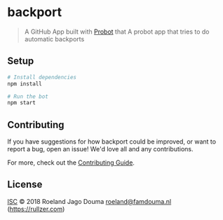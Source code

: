 # backport

> A GitHub App built with [Probot](https://github.com/probot/probot) that A probot app that tries to do automatic backports

## Setup

```sh
# Install dependencies
npm install

# Run the bot
npm start
```

## Contributing

If you have suggestions for how backport could be improved, or want to report a bug, open an issue! We'd love all and any contributions.

For more, check out the [Contributing Guide](CONTRIBUTING.md).

## License

[ISC](LICENSE) © 2018 Roeland Jago Douma <roeland@famdouma.nl> (https://rullzer.com)
